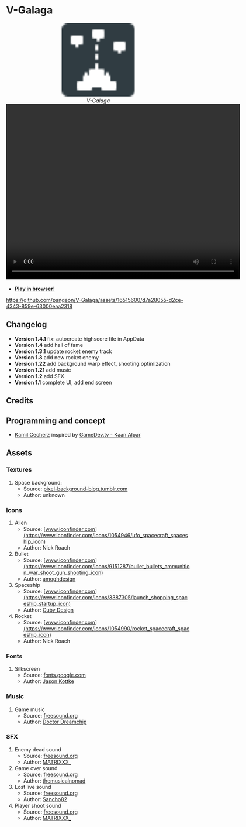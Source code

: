 # V-Galaga

<p align="center">
  <img alt="V-Galaga" src="icon.svg" width="200">
  <br>
	<em>V-Galaga</em>
	<video width="640" height="480" controls>
	<source src="video.mp4" type="video/mp4">
	Your browser does not support the video tag.
	</video>
</p>

* **[Play in browser!](https://cecherz.itch.io/v-galaga)**

https://github.com/pangeon/V-Galaga/assets/16515600/d7a28055-d2ce-4343-859e-63000eaa2318



## Changelog
* **Version 1.4.1** fix: autocreate highscore file in AppData
* **Version 1.4** add hall of fame
* **Version 1.3.1** update rocket enemy track
* **Version 1.3** add new rocket enemy
* **Version 1.22** add background warp effect, shooting optimization
* **Version 1.21** add music
* **Version 1.2** add SFX
* **Version 1.1** complete UI, add end screen

## Credits 

## Programming and concept

* [Kamil Cecherz](https://cecherz.pl/) inspired by [GameDev.tv - Kaan Alpar](https://www.gamedev.tv/p/godot-complete-2d/)

## Assets

### Textures
1) Space background:
	* Source: [pixel-background-blog.tumblr.com](https://pixel-background-blog.tumblr.com/post/67090135214/here-we-go-anon-50-stars-and-skies-backgrounds)
	* Author: unknown

### Icons
1) Alien
	* Source: [www.iconfinder.com](https://www.iconfinder.com/icons/1054946/ufo_spacecraft_spaceship_icon)
	* Author: Nick Roach
2) Bullet
	* Source: [www.iconfinder.com](https://www.iconfinder.com/icons/9151287/bullet_bullets_ammunition_war_shoot_gun_shooting_icon)
	* Author: [amoghdesign](https://www.iconfinder.com/amoghdesign)
3) Spaceship
	* Source: [www.iconfinder.com](https://www.iconfinder.com/icons/3387305/launch_shopping_spaceship_startup_icon)
	* Author: [Cuby Design](https://www.iconfinder.com/WTicon)
4) Rocket
	* Source: [www.iconfinder.com](https://www.iconfinder.com/icons/1054990/rocket_spacecraft_spaceship_icon)
	* Author: Nick Roach

### Fonts
1) Silkscreen
	* Source: [fonts.google.com](https://fonts.google.com/specimen/Silkscreen)
	* Author: [Jason Kottke](https://fonts.google.com/?query=Jason+Kottke)

### Music
1) Game music
	* Source: [freesound.org](https://freesound.org/people/Doctor_Dreamchip/sounds/458087/)
	* Author: [Doctor Dreamchip](https://www.doctordreamchip.com/) 

### SFX
1) Enemy dead sound
	* Source: [freesound.org](https://freesound.org/people/MATRIXXX_/sounds/658266/)
	* Author: [MATRIXXX_](https://freesound.org/people/MATRIXXX_/)
2) Game over sound
	* Source: [freesound.org](https://freesound.org/people/themusicalnomad/sounds/253886/)
	* Author: [themusicalnomad](https://freesound.org/people/themusicalnomad/)
3) Lost live sound
	* Source: [freesound.org](https://freesound.org/people/Sancho82/sounds/78457/)
	* Author: [Sancho82](https://freesound.org/people/Sancho82/)
4) Player shoot sound
	* Source: [freesound.org](https://freesound.org/people/MATRIXXX_/sounds/413057/)
	* Author: [MATRIXXX_](https://freesound.org/people/MATRIXXX_/)
